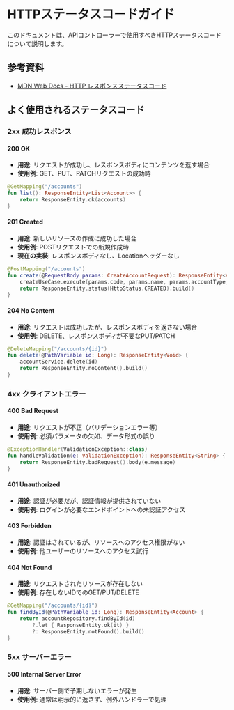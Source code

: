 # HTTPステータスコードガイド

このドキュメントは、APIコントローラーで使用すべきHTTPステータスコードについて説明します。

## 参考資料
- [MDN Web Docs - HTTP レスポンスステータスコード](https://developer.mozilla.org/ja/docs/Web/HTTP/Status)

## よく使用されるステータスコード

### 2xx 成功レスポンス

#### 200 OK
- **用途**: リクエストが成功し、レスポンスボディにコンテンツを返す場合
- **使用例**: GET、PUT、PATCHリクエストの成功時
```kotlin
@GetMapping("/accounts")
fun list(): ResponseEntity<List<Account>> {
    return ResponseEntity.ok(accounts)
}
```

#### 201 Created
- **用途**: 新しいリソースの作成に成功した場合
- **使用例**: POSTリクエストでの新規作成時
- **現在の実装**: レスポンスボディなし、Locationヘッダーなし
```kotlin
@PostMapping("/accounts")
fun create(@RequestBody params: CreateAccountRequest): ResponseEntity<Void> {
    createUseCase.execute(params.code, params.name, params.accountType, params.parentCode)
    return ResponseEntity.status(HttpStatus.CREATED).build()
}
```

#### 204 No Content
- **用途**: リクエストは成功したが、レスポンスボディを返さない場合
- **使用例**: DELETE、レスポンスボディが不要なPUT/PATCH
```kotlin
@DeleteMapping("/accounts/{id}")
fun delete(@PathVariable id: Long): ResponseEntity<Void> {
    accountService.delete(id)
    return ResponseEntity.noContent().build()
}
```

### 4xx クライアントエラー

#### 400 Bad Request
- **用途**: リクエストが不正（バリデーションエラー等）
- **使用例**: 必須パラメータの欠如、データ形式の誤り
```kotlin
@ExceptionHandler(ValidationException::class)
fun handleValidation(e: ValidationException): ResponseEntity<String> {
    return ResponseEntity.badRequest().body(e.message)
}
```

#### 401 Unauthorized
- **用途**: 認証が必要だが、認証情報が提供されていない
- **使用例**: ログインが必要なエンドポイントへの未認証アクセス

#### 403 Forbidden
- **用途**: 認証はされているが、リソースへのアクセス権限がない
- **使用例**: 他ユーザーのリソースへのアクセス試行

#### 404 Not Found
- **用途**: リクエストされたリソースが存在しない
- **使用例**: 存在しないIDでのGET/PUT/DELETE
```kotlin
@GetMapping("/accounts/{id}")
fun findById(@PathVariable id: Long): ResponseEntity<Account> {
    return accountRepository.findById(id)
        ?.let { ResponseEntity.ok(it) }
        ?: ResponseEntity.notFound().build()
}
```

### 5xx サーバーエラー

#### 500 Internal Server Error
- **用途**: サーバー側で予期しないエラーが発生
- **使用例**: 通常は明示的に返さず、例外ハンドラーで処理
